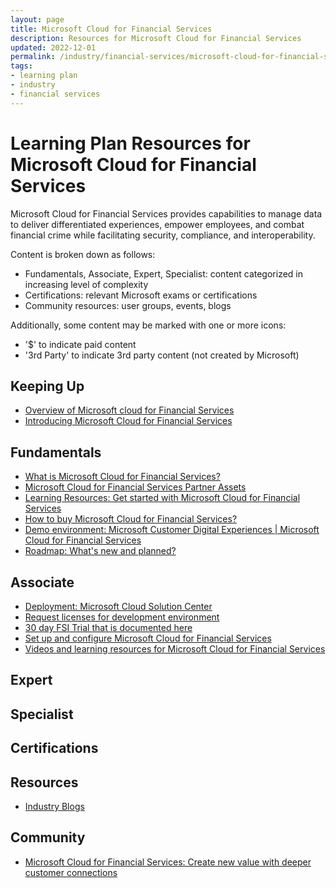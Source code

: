 ```yaml
---
layout: page
title: Microsoft Cloud for Financial Services
description: Resources for Microsoft Cloud for Financial Services
updated: 2022-12-01
permalink: /industry/financial-services/microsoft-cloud-for-financial-services
tags:
- learning plan
- industry
- financial services
---
```


# Learning Plan Resources for Microsoft Cloud for Financial Services

Microsoft Cloud for Financial Services provides capabilities to manage data to deliver differentiated experiences, empower employees, and combat financial crime while facilitating security, compliance, and interoperability.

Content is broken down as follows:
* Fundamentals, Associate, Expert, Specialist: content categorized in increasing level of complexity
* Certifications: relevant Microsoft exams or certifications
* Community resources: user groups, events, blogs

Additionally, some content may be marked with one or more icons:
* '$' to indicate paid content
* '3rd Party' to indicate 3rd party content (not created by Microsoft)

## Keeping Up

* [Overview of Microsoft cloud for Financial Services](https://aka.ms/FinancialServices)
* [Introducing Microsoft Cloud for Financial Services](https://www.youtube.com/watch?v=xByz3P6FlMQ)

## Fundamentals

* [What is Microsoft Cloud for Financial Services?](https://learn.microsoft.com/en-us/industry/financial-services/overview)
* [Microsoft Cloud for Financial Services Partner Assets](https://partner.microsoft.com/en-us/asset/collection/microsoft-cloud-for-financial-services-partner-assets#/)
* [Learning Resources: Get started with Microsoft Cloud for Financial Services](https://docs.microsoft.com/en-us/learn/paths/financial-services-in-a-day/)
* [How to buy Microsoft Cloud for Financial Services?](https://learn.microsoft.com/en-us/industry/financial-services/buy)
* [Demo environment: Microsoft Customer Digital Experiences | Microsoft Cloud for Financial Services](https://cdx.transform.microsoft.com/experience-detail/c3325ad2-0746-4ee1-8df3-37d2eeb07141)
* [Roadmap: What's new and planned?](https://docs.microsoft.com/en-us/dynamics365-release-plan/2022wave1/industry-clouds/financial-services/planned-features)

## Associate

* [Deployment: Microsoft Cloud Solution Center](https://solutions.microsoft.com/Microsoft%20Cloud%20for%20Financial%20Services)
* [Request licenses for development environment](https://experience.dynamics.com/requestlicense/)
* [30 day FSI Trial that is documented here](https://docs.microsoft.com/en-us/learn/modules/training-environment-preparation/)
* [Set up and configure Microsoft Cloud for Financial Services](https://learn.microsoft.com/en-us/industry/financial-services/configure-cloud-for-financial-services)
* [Videos and learning resources for Microsoft Cloud for Financial Services](https://learn.microsoft.com/en-us/industry/financial-services/training-videos)


## Expert


## Specialist


## Certifications


## Resources

* [Industry Blogs](https://cloudblogs.microsoft.com/industry-blog/financial-services/)

## Community
* [Microsoft Cloud for Financial Services: Create new value with deeper customer connections](https://cloudblogs.microsoft.com/industry-blog/financial-services/2022/10/26/microsoft-cloud-for-financial-services-create-new-value-with-deeper-customer-connections/)

